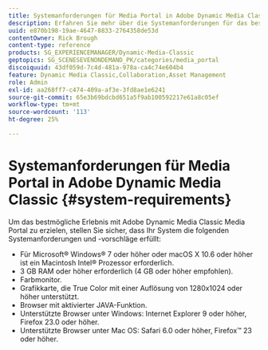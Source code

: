 ```yaml
---
title: Systemanforderungen für Media Portal in Adobe Dynamic Media Classic
description: Erfahren Sie mehr über die Systemanforderungen für das beste Erlebnis mit Media Portal in Adobe Dynamic Media Classic.
uuid: e870b198-19ae-4647-8833-2764358de53d
contentOwner: Rick Brough
content-type: reference
products: SG_EXPERIENCEMANAGER/Dynamic-Media-Classic
geptopics: SG_SCENESEVENONDEMAND_PK/categories/media_portal
discoiquuid: 43df059d-7c4d-481a-978a-ca4c74e604b4
feature: Dynamic Media Classic,Collaboration,Asset Management
role: Admin
exl-id: aa268ff7-c474-409a-af3e-3fd8ae1e6241
source-git-commit: 65e3b69bdcbd651a5f9ab100592217e61a8c05ef
workflow-type: tm+mt
source-wordcount: '113'
ht-degree: 25%

---
```


# Systemanforderungen für Media Portal in Adobe Dynamic Media Classic {#system-requirements}

Um das bestmögliche Erlebnis mit Adobe Dynamic Media Classic Media Portal zu erzielen, stellen Sie sicher, dass Ihr System die folgenden Systemanforderungen und -vorschläge erfüllt:

* Für Microsoft® Windows® 7 oder höher oder macOS X 10.6 oder höher ist ein Macintosh Intel® Prozessor erforderlich.
* 3 GB RAM oder höher erforderlich (4 GB oder höher empfohlen).
* Farbmonitor.
* Grafikkarte, die True Color mit einer Auflösung von 1280x1024 oder höher unterstützt.
* Browser mit aktivierter JAVA-Funktion.
* Unterstützte Browser unter Windows: Internet Explorer 9 oder höher, Firefox 23.0 oder höher.
* Unterstützte Browser unter Mac OS: Safari 6.0 oder höher, Firefox™ 23 oder höher.
